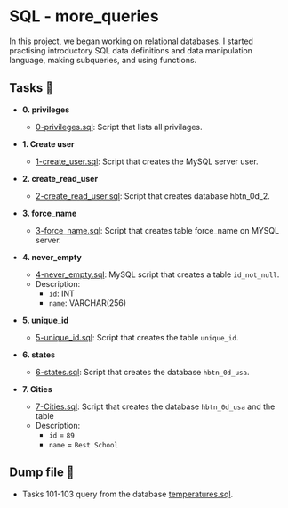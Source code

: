 # SQL - more_queries

In this project, we began working on relational databases. I started practising introductory SQL data definitions and data manipulation language, making subqueries, and using functions.

## Tasks :page_with_curl:

* **0. privileges**
  * [0-privileges.sql](./0-privilages.sql): Script that lists all privilages.

* **1. Create user**
  * [1-create_user.sql](./1-create_user.sql): Script that creates the MySQL server user.
  
* **2. create_read_user**
  * [2-create_read_user.sql](./2-creat_read_user.sql): Script that creates database hbtn_0d_2.

* **3. force_name**
  * [3-force_name.sql](./3-force_name.sql): Script that creates table force_name on MYSQL server.
  
* **4. never_empty**
  * [4-never_empty.sql](./4-never_empty.sql): MySQL script that creates a table `id_not_null`.
  * Description:
    * `id`: INT
    * `name`: VARCHAR(256)

* **5. unique_id**
  * [5-unique_id.sql](./5-unique_id.sql): Script that creates the table `unique_id`.
  
* **6. states**
  * [6-states.sql](./6-states.sql): Script that creates the database
  `hbtn_0d_usa`.

* **7. Cities**
  * [7-Cities.sql](./7-Cities.sql): Script that creates the database `hbtn_0d_usa` and the table
  * Description:
    * `id` = `89`
    * `name` = `Best School`
  
## Dump file :dolphin:
* Tasks 101-103 query from the database [temperatures.sql](./temperatures.sql).

